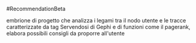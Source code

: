 #RecommendationBeta

embrione di progetto che analizza i legami tra il nodo utente e le tracce caratterizzate da tag
Servendosi di Gephi e di funzioni come il pagerank, elabora possibili consigli da proporre all'utente